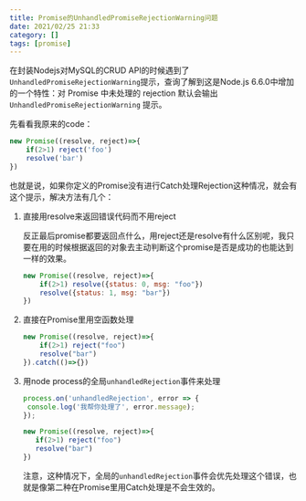 ```yaml
---
title: Promise的UnhandledPromiseRejectionWarning问题
date: 2021/02/25 21:33
category: []
tags: [promise]
---
```



在封装Nodejs对MySQL的CRUD API的时候遇到了`UnhandledPromiseRejectionWarning`提示，查询了解到这是Node.js 6.6.0中增加的一个特性：对 Promise 中未处理的 rejection 默认会输出 `UnhandledPromiseRejectionWarning` 提示。

<!--more-->

先看看我原来的code：

```javascript
new Promise((resolve, reject)=>{
	if(2>1) reject('foo')
	resolve('bar')
})
```

也就是说，如果你定义的Promise没有进行Catch处理Rejection这种情况，就会有这个提示，解决方法有几个：

1. 直接用resolve来返回错误代码而不用reject

    反正最后promise都要返回点什么，用reject还是resolve有什么区别呢，我只要在用的时候根据返回的对象去主动判断这个promise是否是成功的也能达到一样的效果。

    ```javascript
    new Promise((resolve, reject)=>{
    	if(2>1) resolve({status: 0, msg: "foo"})
    	resolve({status: 1, msg: "bar"})
    })
    ```

2. 直接在Promise里用空函数处理

    ```javascript
    new Promise((resolve, reject)=>{
        if(2>1) reject("foo")
        resolve("bar")
    }).catch(()=>{})
    ```
    
3. 用node process的全局`unhandledRejection`事件来处理

	```javascript
   process.on('unhandledRejection', error => {
     console.log('我帮你处理了', error.message);
   });
   
   new Promise((resolve, reject)=>{
       if(2>1) reject("foo")
       resolve("bar")
   })
   ```
   
   注意，这种情况下，全局的`unhandledRejection`事件会优先处理这个错误，也就是像第二种在Promise里用Catch处理是不会生效的。

